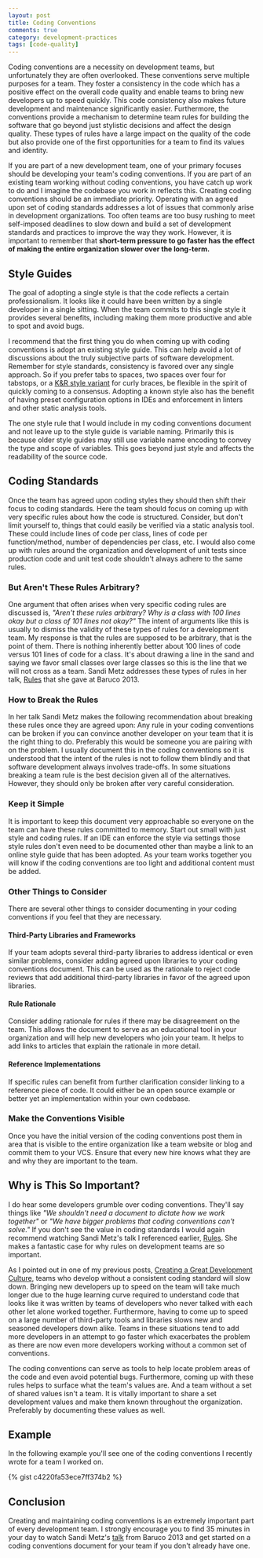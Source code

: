 ```yaml
---
layout: post
title: Coding Conventions
comments: true
category: development-practices
tags: [code-quality]
---
```


Coding conventions are a necessity on development teams, but unfortunately they are often overlooked. These conventions serve multiple purposes for a team. They foster a consistency in the code which has a positive effect on the overall code quality and enable teams to bring new developers up to speed quickly. This code consistency also makes future development and maintenance significantly easier. Furthermore, the conventions provide a mechanism to determine team rules for building the software that go beyond just stylistic decisions and affect the design quality. These types of rules have a large impact on the quality of the code but also provide one of the first opportunities for a team to find its values and identity.
 
<!--more-->

If you are part of a new development team, one of your primary focuses should be developing your team's coding conventions. If you are part of an existing team working without coding conventions, you have catch up work to do and I imagine the codebase you work in reflects this. Creating coding conventions should be an immediate priority. Operating with an agreed upon set of coding standards addresses a lot of issues that commonly arise in development organizations. Too often teams are too busy rushing to meet self-imposed deadlines to slow down and build a set of development standards and practices to improve the way they work. However, it is important to remember that **short-term pressure to go faster has the effect of making the entire organization slower over the long-term.**

## Style Guides

The goal of adopting a single style is that the code reflects a certain professionalism. It looks like it could have been written by a single developer in a single sitting. When the team commits to this single style it provides several benefits, including making them more productive and able to spot and avoid bugs. 

I recommend that the first thing you do when coming up with coding conventions is adopt an existing style guide. This can help avoid a lot of discussions about the truly subjective parts of software development. Remember for style standards, consistency is favored over any single approach. So if you prefer tabs to spaces, two spaces over four for tabstops, or a [K&R style variant](https://en.wikipedia.org/wiki/Indent_style#K.26R_style) for curly braces, be flexible in the spirit of quickly coming to a consensus. Adopting a known style also has the benefit of having preset configuration options in IDEs and enforcement in linters and other static analysis tools.

The one style rule that I would include in my coding conventions document and not leave up to the style guide is variable naming. Primarily this is because older style guides may still use variable name encoding to convey the type and scope of variables. This goes beyond just style and affects the readability of the source code.


## Coding Standards

Once the team has agreed upon coding styles they should then shift their focus to coding standards. Here the team should focus on coming up with very specific rules about how the code is structured. Consider, but don't limit yourself to, things that could easily be verified via a static analysis tool. These could include lines of code per class, lines of code per function/method, number of dependencies per class, etc. I would also come up with rules around the organization and development of unit tests since production code and unit test code shouldn't always adhere to the same rules. 

### But Aren't These Rules Arbitrary?

One argument that often arises when very specific coding rules are discussed is, *"Aren't these rules arbitrary? Why is a class with 100 lines okay but a class of 101 lines not okay?"* The intent of arguments like this is usually to dismiss the validity of these types of rules for a development team. My response is that the rules are supposed to be arbitrary, that is the point of them. There is nothing inherently better about 100 lines of code versus 101 lines of code for a class. It's about drawing a line in the sand and saying we favor small classes over large classes so this is the line that we will not cross as a team. Sandi Metz addresses these types of rules in her talk, [Rules](https://www.youtube.com/watch?v=npOGOmkxuio) that she gave at Baruco 2013. 

### How to Break the Rules

In her talk Sandi Metz makes the following recommendation about breaking these rules once they are agreed upon: Any rule in your coding conventions can be broken if you can convince another developer on your team that it is the right thing to do. Preferably this would be someone you are pairing with on the problem. I usually document this in the coding conventions so it is understood that the intent of the rules is not to follow them blindly and that software development always involves trade-offs. In some situations breaking a team rule is the best decision given all of the alternatives. However, they should only be broken after very careful consideration.

### Keep it Simple

It is important to keep this document very approachable so everyone on the team can have these rules committed to memory. Start out small with just style and coding rules. If an IDE can enforce the style via settings those style rules don't even need to be documented other than maybe a link to an online style guide that has been adopted. As your team works together you will know if the coding conventions are too light and additional content must be added.

### Other Things to Consider

There are several other things to consider documenting in your coding conventions if you feel that they are necessary.

#### Third-Party Libraries and Frameworks

If your team adopts several third-party libraries to address identical or even similar problems, consider adding agreed upon libraries to your coding conventions document. This can be used as the rationale to reject code reviews that add additional third-party libraries in favor of the agreed upon libraries.

#### Rule Rationale

Consider adding rationale for rules if there may be disagreement on the team. This allows the document to serve as an educational tool in your organization and will help new developers who join your team. It helps to add links to articles that explain the rationale in more detail.

#### Reference Implementations

If specific rules can benefit from further clarification consider linking to a reference piece of code. It could either be an open source example or better yet an implementation within your own codebase.

### Make the Conventions Visible

Once you have the initial version of the coding conventions post them in area that is visible to the entire organization like a team website or blog and commit them to your VCS. Ensure that every new hire knows what they are and why they are important to the team. 

## Why is This So Important?
I do hear some developers grumble over coding conventions. They'll say things like *"We shouldn't need a document to dictate how we work together"* or *"We have bigger problems that coding conventions can't solve."* If you don't see the value in coding standards I would again recommend watching Sandi Metz's talk I referenced earlier, [Rules](https://www.youtube.com/watch?v=npOGOmkxuio). She makes a fantastic case for why rules on development teams are so important.  

As I pointed out in one of my previous posts, [Creating a Great Development Culture](/2015/03/13/creating-a-great-development-culture-code-quality-and-practices.html), teams who develop without a consistent coding standard will slow down. Bringing new developers up to speed on the team will take much longer due to the huge learning curve required to understand code that looks like it was written by teams of developers who never talked with each other let alone worked together. Furthermore, having to come up to speed on a large number of third-party tools and libraries slows new and seasoned developers down alike. Teams in these situations tend to add more developers in an attempt to go faster which exacerbates the problem as there are now even more developers working without a common set of conventions.

The coding conventions can serve as tools to help locate problem areas of the code and even avoid potential bugs. Furthermore, coming up with these rules helps to surface what the team's values are. And a team without a set of shared values isn't a team. It is vitally important to share a set development values and make them known throughout the organization. Preferably by documenting these values as well.

## Example

In the following example you'll see one of the coding conventions I recently wrote for a team I worked on.

{% gist c4220fa53ece7ff374b2 %}


## Conclusion

Creating and maintaining coding conventions is an extremely important part of every development team. I strongly encourage you to find 35 minutes in your day to watch Sandi Metz's [talk](https://www.youtube.com/watch?v=npOGOmkxuio) from Baruco 2013 and get started on a coding conventions document for your team if you don't already have one.
